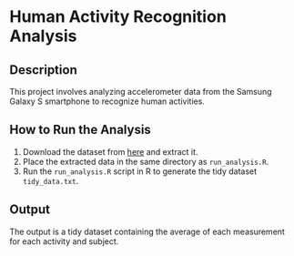 # Human Activity Recognition Analysis

## Description
This project involves analyzing accelerometer data from the Samsung Galaxy S smartphone to recognize human activities.

## How to Run the Analysis
1. Download the dataset from [here](https://d396qusza40orc.cloudfront.net/getdata%2Fprojectfiles%2FUCI%20HAR%20Dataset.zip) and extract it.
2. Place the extracted data in the same directory as `run_analysis.R`.
3. Run the `run_analysis.R` script in R to generate the tidy dataset `tidy_data.txt`.

## Output
The output is a tidy dataset containing the average of each measurement for each activity and subject.
